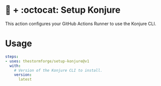 # 🧙‍ + :octocat: Setup Konjure

This action configures your GitHub Actions Runner to use the Konjure CLI.

# Usage

```yaml
steps:
- uses: thestormforge/setup-konjure@v1
  with:
    # Version of the Konjure CLI to install.
    version:
      latest
```
